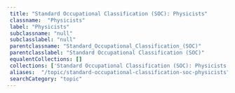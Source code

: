 ```yaml
--- 
 title: "Standard Occupational Classification (SOC): Physicists" 
 classname:  "Physicists" 
 label: "Physicists" 
 subclassname: "null" 
 subclasslabel: "null" 
 parentclassname: "Standard_Occupational_Classification_(SOC)" 
 parentclasslabel: "Standard Occupational Classification (SOC)" 
 equalentCollections: [] 
 collections: ['Standard Occupational Classification (SOC): Physicists']
 aliases:  "/topic/standard-occupational-classification-soc-physicists"  
 searchCategory: "topic" 
---
```

